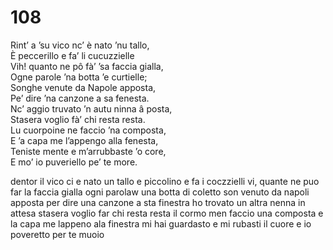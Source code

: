 # 108
  
Rint’ a ’su vico nc’ è nato ’nu tallo,  
È peccerillo e fa’ li cucuzzielle  
Vih! quanto ne pô fà’ ’sa faccia gialla,  
Ogne parole ’na botta ’e curtielle;  
Songhe venute da Napole apposta,  
Pe’ dire ’na canzone a sa fenesta.  
Nc’ aggio truvato ’n autu ninna â posta,  
Stasera voglio fà’ chi resta resta.  
Lu cuorpoine ne faccio ’na composta,  
E ’a capa me l’appengo alla fenesta,  
Teniste mente e m’arrubbaste ’o core,  
E mo’ io puveriello pe’ te more.

dentor il vico ci e nato un tallo
e piccolino e fa i coczzielli
vi, quante ne puo far la faccia gialla
ogni parolaw una botta di coletto
son venuto da napoli apposta
per dire una canzone a sta finestra
ho trovato un altra nenna in attesa
stasera voglio far chi resta resta
il cormo men faccio una composta
e la capa me lappeno ala finestra
mi hai guardasto e mi rubasti il cuore
e io poveretto per te muoio
